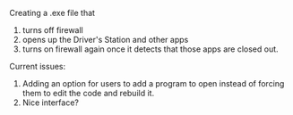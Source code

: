 Creating a .exe file that 
1) turns off firewall 
2) opens up the Driver's Station and other apps
3) turns on firewall again once it detects that those apps are closed out.

Current issues:
1) Adding an option for users to add a program to open instead of forcing them to edit the code and rebuild it.
2) Nice interface?